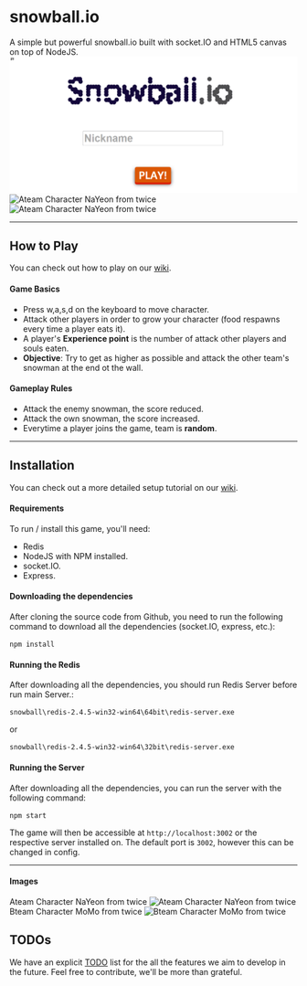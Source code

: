snowball.io
=============

A simple but powerful snowball.io built with socket.IO and HTML5 canvas on top of NodeJS.
![Intro Page](/readMeImages/introPage.gif)
![Ateam Character NaYeon from twice](/readMeImages/snowballPlay.gif)
![Ateam Character NaYeon from twice](/readMeImages/main.png)

---

## How to Play
You can check out how to play on our [wiki](https://github.com/firepunch/snowball/wiki/How-to-Play).

#### Game Basics
- Press w,a,s,d on the keyboard to move character.
- Attack other players in order to grow your character (food respawns every time a player eats it).
- A player's **Experience point** is the number of attack other players and souls eaten.
- **Objective**: Try to get as higher as possible and attack the other team's snowman at the end ot the wall.

#### Gameplay Rules
- Attack the enemy snowman, the score reduced.
- Attack the own snowman, the score increased.
- Everytime a player joins the game, team is **random**.
<!-- need speed, throw power, max ball count, ball demage, ball hp, jump demage explanation. -->

---


## Installation
You can check out a more detailed setup tutorial on our [wiki](https://github.com/firepunch/snowball/wiki/Setup).

#### Requirements
To run / install this game, you'll need:
- Redis
- NodeJS with NPM installed.
- socket.IO.
- Express.


#### Downloading the dependencies
After cloning the source code from Github, you need to run the following command to download all the dependencies (socket.IO, express, etc.):

```
npm install
```

#### Running the Redis
After downloading all the dependencies, you should run Redis Server before run main Server.:
```
snowball\redis-2.4.5-win32-win64\64bit\redis-server.exe
```
or
```
snowball\redis-2.4.5-win32-win64\32bit\redis-server.exe
```

#### Running the Server
After downloading all the dependencies, you can run the server with the following command:

```
npm start
```

The game will then be accessible at `http://localhost:3002` or the respective server installed on. The default port is `3002`, however this can be changed in config.

---
#### Images
Ateam Character NaYeon from twice ![Ateam Character NaYeon from twice](/readMeImages/NY1.png)
Bteam Character MoMo from twice ![Bteam Character MoMo from twice](/readMeImages/MM1.png)


## TODOs
 We have an explicit [TODO](https://github.com/firepunch/snowball/wiki/Coming-Features) list for the all the features we aim to develop in the future. Feel free to contribute, we'll be more than grateful.
